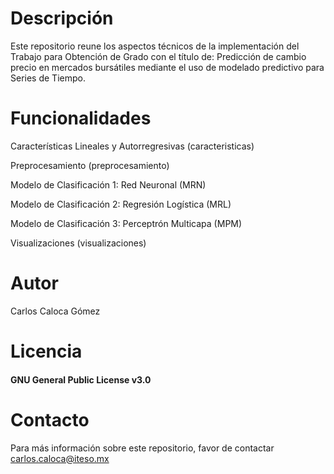 # Descripción
Este repositorio reune los aspectos técnicos de la implementación del Trabajo para Obtención de Grado con el título de: Predicción de cambio precio en mercados bursátiles mediante el uso de
modelado predictivo para Series de Tiempo.
# Funcionalidades
Características Lineales y Autorregresivas (caracteristicas)

Preprocesamiento (preprocesamiento)

Modelo de Clasificación 1: Red Neuronal (MRN)

Modelo de Clasificación 2: Regresión Logística (MRL)

Modelo de Clasificación 3: Perceptrón Multicapa (MPM)

Visualizaciones (visualizaciones)

# Autor
Carlos Caloca Gómez
# Licencia
#### GNU General Public License v3.0

# Contacto
Para más información sobre este repositorio, favor de contactar carlos.caloca@iteso.mx
